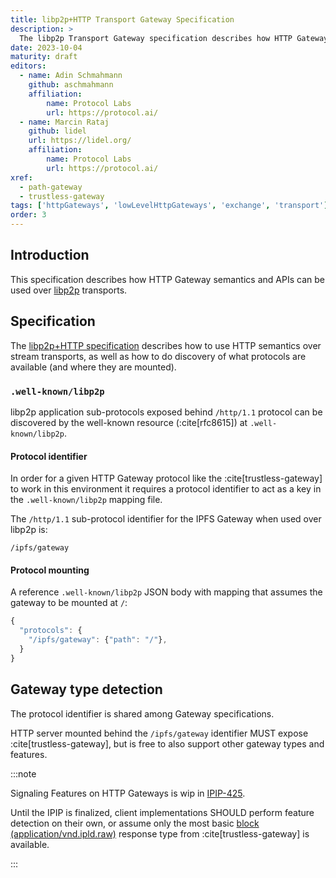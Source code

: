 ```yaml
---
title: libp2p+HTTP Transport Gateway Specification
description: >
  The libp2p Transport Gateway specification describes how HTTP Gateway semantics can be used over libp2p transports.
date: 2023-10-04
maturity: draft
editors:
  - name: Adin Schmahmann
    github: aschmahmann
    affiliation:
        name: Protocol Labs
        url: https://protocol.ai/
  - name: Marcin Rataj
    github: lidel
    url: https://lidel.org/
    affiliation:
        name: Protocol Labs
        url: https://protocol.ai/
xref:
  - path-gateway
  - trustless-gateway
tags: ['httpGateways', 'lowLevelHttpGateways', 'exchange', 'transport']
order: 3
---
```


## Introduction

This specification describes how HTTP Gateway semantics
and APIs can be used over [libp2p](https://github.com/libp2p/specs) transports.

## Specification

The [libp2p+HTTP specification](https://github.com/libp2p/specs/pull/508)
describes how to use HTTP semantics over stream transports, as well as how
to do discovery of what protocols are available (and where they are mounted).

### `.well-known/libp2p`

libp2p application sub-protocols exposed behind `/http/1.1` protocol can be
discovered by the well-known resource (:cite[rfc8615]) at `.well-known/libp2p`.

#### Protocol identifier

In order for a given HTTP Gateway protocol like the :cite[trustless-gateway] to
work in this environment it requires a protocol identifier to act as a key in
the `.well-known/libp2p` mapping file.

The `/http/1.1` sub-protocol identifier for the IPFS Gateway when used over libp2p is:

```
/ipfs/gateway
```

#### Protocol mounting

A reference `.well-known/libp2p` JSON body with mapping that assumes the gateway to be mounted at `/`:

```js
{
  "protocols": {
    "/ipfs/gateway": {"path": "/"},
  }
}
```

## Gateway type detection

The protocol identifier is shared among Gateway specifications.

HTTP server mounted behind the `/ipfs/gateway` identifier MUST expose
:cite[trustless-gateway], but is free to also support other gateway types and
features.

:::note

Signaling Features on HTTP Gateways is wip in [IPIP-425](https://github.com/ipfs/specs/pull/425).

Until the IPIP is finalized, client implementations SHOULD perform feature
detection on their own, or assume only the most basic [block (application/vnd.ipld.raw)](https://specs.ipfs.tech/http-gateways/trustless-gateway/#block-responses-application-vnd-ipld-raw)
response type from :cite[trustless-gateway] is available.

:::

